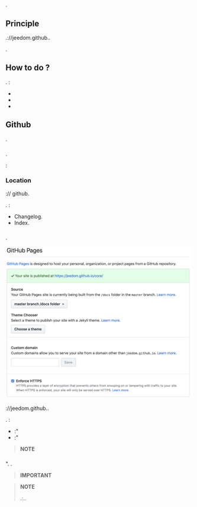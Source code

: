 # 

## 

.

## Principle

.://jeedom.github..

.

## How to do ?

. : 

- 
- 
- 

## Github

.

### 

.

:

### Location

:// github.

.  : 

- Changelog.
- Index.

### 

. 

![doc-github](images/tutoDoc.png)

://jeedom.github..

. : 

- :"
- :"

> **NOTE**
>
> 

### 

". .


> **IMPORTANT**
>
> 

> **NOTE**
>
> .:..
